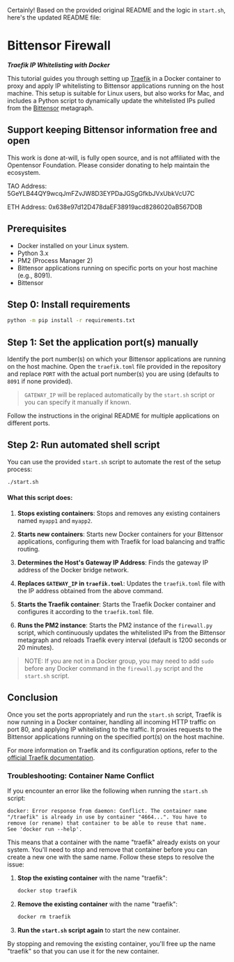 Certainly! Based on the provided original README and the logic in `start.sh`, here's the updated README file:

# Bittensor Firewall
***Traefik IP Whitelisting with Docker***

This tutorial guides you through setting up [Traefik](https://traefik.io/) in a Docker container to proxy and apply IP whitelisting to Bittensor applications running on the host machine. This setup is suitable for Linux users, but also works for Mac, and includes a Python script to dynamically update the whitelisted IPs pulled from the [Bittensor](https://github.com/opentensor/bittensor) metagraph.

## Support keeping Bittensor information free and open
This work is done at-will, is fully open source, and is not affiliated with the Opentensor Foundation. Please consider donating to help maintain the ecosystem.

TAO Address: 5GeYLB44QY9wcqJmFZvJW8D3EYPDaJGSgGfkbJVxUbkVcU7C

ETH Address: 0x638e97d12D478daEF38919acd8286020aB567D0B

## Prerequisites

- Docker installed on your Linux system.
- Python 3.x
- PM2 (Process Manager 2)
- Bittensor applications running on specific ports on your host machine (e.g., 8091).
- Bittensor

## Step 0: Install requirements
```bash
python -m pip install -r requirements.txt
```

## Step 1: Set the application port(s) manually

Identify the port number(s) on which your Bittensor applications are running on the host machine. Open the `traefik.toml` file provided in the repository and replace `PORT` with the actual port number(s) you are using (defaults to `8091` if none provided). 

> `GATEWAY_IP` will be replaced automatically by the `start.sh` script or you can specify it manually if known.

Follow the instructions in the original README for multiple applications on different ports.

## Step 2: Run automated shell script

You can use the provided `start.sh` script to automate the rest of the setup process:

```bash
./start.sh
```

#### What this script does:

1. **Stops existing containers**: Stops and removes any existing containers named `myapp1` and `myapp2`.

2. **Starts new containers**: Starts new Docker containers for your Bittensor applications, configuring them with Traefik for load balancing and traffic routing.

3. **Determines the Host's Gateway IP Address**: Finds the gateway IP address of the Docker bridge network.

4. **Replaces `GATEWAY_IP` in `traefik.toml`**: Updates the `traefik.toml` file with the IP address obtained from the above command.

5. **Starts the Traefik container**: Starts the Traefik Docker container and configures it according to the `traefik.toml` file.

6. **Runs the PM2 instance**: Starts the PM2 instance of the `firewall.py` script, which continuously updates the whitelisted IPs from the Bittensor metagraph and reloads Traefik every interval (default is 1200 seconds or 20 minutes).

> NOTE: If you are not in a Docker group, you may need to add `sudo` before any Docker command in the `firewall.py` script and the `start.sh` script.

## Conclusion

Once you set the ports appropriately and run the `start.sh` script, Traefik is now running in a Docker container, handling all incoming HTTP traffic on port 80, and applying IP whitelisting to the traffic. It proxies requests to the Bittensor applications running on the specified port(s) on the host machine.

For more information on Traefik and its configuration options, refer to the [official Traefik documentation](https://doc.traefik.io/traefik/).

### Troubleshooting: Container Name Conflict

If you encounter an error like the following when running the `start.sh` script:

```
docker: Error response from daemon: Conflict. The container name "/traefik" is already in use by container "4664...". You have to remove (or rename) that container to be able to reuse that name.
See 'docker run --help'.
```

This means that a container with the name "traefik" already exists on your system. You'll need to stop and remove that container before you can create a new one with the same name. Follow these steps to resolve the issue:

1. **Stop the existing container** with the name "traefik":

   ```bash
   docker stop traefik
   ```

2. **Remove the existing container** with the name "traefik":

   ```bash
   docker rm traefik
   ```

3. **Run the `start.sh` script again** to start the new container.

By stopping and removing the existing container, you'll free up the name "traefik" so that you can use it for the new container.
